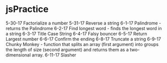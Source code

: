 # jsPractice

5-30-17 Factorialize a number
5-31-17 Reverse a string
6-1-17 Palindrome - returns the Palindrome
6-2-17 Find longest word - finds the longest word in a string
6-3-17 Title Case String
6-4-17 Falsy bouncer
6-5-17 Return Largest number
6-6-17 Confirm the ending
6-8-17 Truncate a string
6-9-17 Chunky Monkey - function that splits an array (first argument) into groups the length of size (second argument) and returns them as a two-dimensional array.
6-11-17 Slasher

